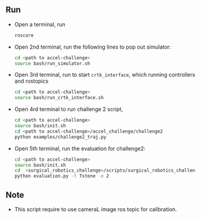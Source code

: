 ## Run

- Open a terminal, run
    ```sh
    roscore
    ```
- Open 2nd terminal, run the following lines to pop out simulator:
    ```sh
    cd <path to accel-challenge>
    source bash/run_simulator.sh
    ```
- Open 3rd terminal, run to start `crtk_interface`, which running controllers and rostopics
    ```sh
    cd <path to accel-challenge>
    source bash/run_crtk_interface.sh
    ```

- Open 4rd terminal to run challenge 2 script,
    ```sh
    cd <path to accel-challenge>
    source bash/init.sh
    cd <path to accel-challenge>/accel_challenge/challenge2
    python examples/challenge2_traj.py 
    ```
- Open 5th terminal, run the evaluation for challenge2:
  ```bash
  cd <path to accel-challenge>
  source bash/init.sh
  cd  <surgical_robotics_challenge>/scripts/surgical_robotics_challenge/evaluation
  python evaluation.py -t Tstone -e 2
  ```


## Note

- This script require to use cameraL image ros topic for calibration.

